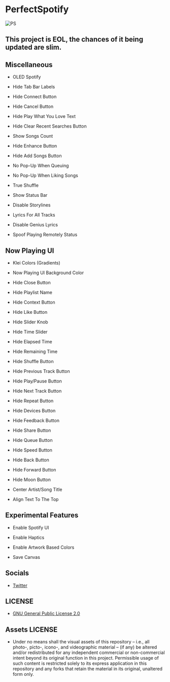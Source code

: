 # PerfectSpotify

![PS](https://twickd.com/images/cf59460372b0f5db74143d603be9a92071f23ce3.jpeg)

## This project is EOL, the chances of it being updated are slim.

## Miscellaneous

- OLED Spotify
- Hide Tab Bar Labels
- Hide Connect Button

- Hide Cancel Button
- Hide Play What You Love Text
- Hide Clear Recent Searches Button

- Show Songs Count
- Hide Enhance Button
- Hide Add Songs Button
- No Pop-Up When Queuing
- No Pop-Up When Liking Songs

- True Shuffle
- Show Status Bar
- Disable Storylines
- Lyrics For All Tracks
- Disable Genius Lyrics
- Spoof Playing Remotely Status

## Now Playing UI

- Klei Colors (Gradients)
- Now Playing UI Background Color

- Hide Close Button
- Hide Playlist Name
- Hide Context Button
- Hide Like Button
- Hide Slider Knob
- Hide Time Slider
- Hide Elapsed Time
- Hide Remaining Time
- Hide Shuffle Button
- Hide Previous Track Button
- Hide Play/Pause Button
- Hide Next Track Button
- Hide Repeat Button
- Hide Devices Button
- Hide Feedback Button
- Hide Share Button
- Hide Queue Button

- Hide Speed Button
- Hide Back Button
- Hide Forward Button
- Hide Moon Button

- Center Artist/Song Title
- Align Text To The Top

## Experimental Features

- Enable Spotify UI
- Enable Haptics
- Enable Artwork Based Colors

- Save Canvas

## Socials

* [Twitter](https://twitter.com/Lukii120)

## LICENSE

* [GNU General Public License 2.0](https://www.gnu.org/licenses/old-licenses/gpl-2.0.html)

## Assets LICENSE

* Under no means shall the visual assets of this repository – i.e., all photo-, picto-, icono-, and videographic material – (if any) be altered and/or redistributed for any independent commercial or non-commercial intent beyond its original function in this project. Permissible usage of such content is restricted solely to its express application in this repository and any forks that retain the material in its original, unaltered form only.
